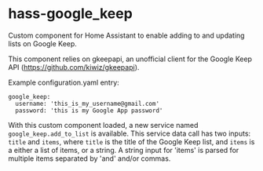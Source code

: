 # hass-google_keep
Custom component for Home Assistant to enable adding to and updating lists on Google Keep.

This component relies on gkeepapi, an unofficial client for the Google Keep API (https://github.com/kiwiz/gkeepapi).

Example configuration.yaml entry:
```
google_keep:
  username: 'this_is_my_username@gmail.com'
  password: 'this is my Google App password'
```

With this custom component loaded, a new service named `google_keep.add_to_list` is available.
This service data call has two inputs: `title` and `items`, where `title` is the title of the Google Keep list, and `items` is a either a list of items, or a string.
A string input for 'items' is parsed for multiple items separated by 'and' and/or commas.
